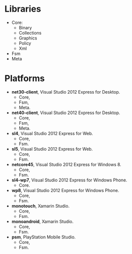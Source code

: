 # Libraries

- Core:
  - Binary
  - Collections
  - Graphics
  - Policy
  - Xml
- Fsm
- Meta

# Platforms

- **net30-client**, Visual Studio 2012 Express for Desktop.
  - Core,
  - Fsm,
  - Meta.
- **net40-client**, Visual Studio 2012 Express for Desktop.
  - Core,
  - Fsm,
  - Meta.
- **sl4**, Visual Studio 2012 Express for Web.
  - Core,
  - Fsm.
- **sl5**, Visual Studio 2012 Express for Web.
  - Core,
  - Fsm.
- **netcore45**, Visual Studio 2012 Express for Windows 8.
  - Core,
  - Fsm.
- **sl4-wp7**, Visual Studio 2012 Express for Windows Phone.
  - Core.
- **wp8**, Visual Studio 2012 Express for Windows Phone.
  - Core,
  - Fsm.
- **monotouch**, Xamarin Studio.
  - Core,
  - Fsm.
- **monoandroid**, Xamarin Studio.
  - Core,
  - Fsm.
- **psm**, PlayStation Mobile Studio.
  - Core,
  - Fsm.
